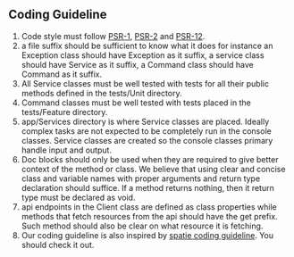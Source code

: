 ## Coding Guideline

<ol>
<li>Code style must follow <a href="http://www.php-fig.org/psr/psr-1/">PSR-1</a>, <a href="http://www.php-fig.org/psr/psr-2/">PSR-2</a> and <a href="https://www.php-fig.org/psr/psr-12/">PSR-12</a>.</li>
<li>a file suffix should be sufficient to know what it does for instance an Exception class should have Exception as it suffix, a service class should have Service as it suffix, a Command class should have Command as it suffix.</li>
<li>All Service classes must be well tested with tests for all their public methods defined in the tests/Unit directory.</li>
<li>Command classes must be well tested with tests placed in the tests/Feature directory.</li>
<li>app/Services directory is where Service classes are placed.  Ideally complex tasks are not expected to be completely run in the console classes. Service classes are created so the console classes primary handle input and output.</li>
<li>Doc blocks should only be used when they are required to give better context of the method or class. We believe that using clear and concise class and variable names with proper arguments and return type declaration should suffice. If a method returns nothing, then it return type must be declared as void.</li>
<li>api endpoints in the Client class are defined as class properties while methods that fetch resources from the api should have the get prefix. Such method should also be clear on what resource it is fetching.</li>
<li>Our coding guideline is also inspired by <a href="https://spatie.be/guidelines/laravel-php">spatie coding guideline</a>. You should check it out.</li>
</ol>

